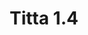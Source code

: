 ---
title: Titta 1.4
date: 
draft: false

# descripcion
description : Argolla de plata simple cierre italiano

materials: Plata 925

color: Plateado

dimensions: 1,4cm diam

code: 01-11-0481

type: "Aros"

categories: []

price: $1.120,00

price_eftvo: $950,00

# Images
# first image will be shown in the product page
images:
  # - image: "images/path_to_image"
  # La ubicacion de las imagenes es imagenes/Aros/Aros.Argollas/01-11-0481-titta-1.4
  - image: "./images/aros/argollas/01-11-0481_a.JPG"
---